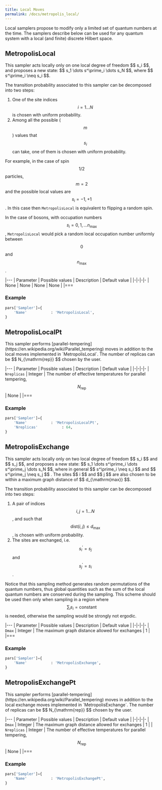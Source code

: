 ```yaml
---
title: Local Moves
permalink: /docs/metropolis_local/
---
```


Local samplers propose to modify only a limited set of quantum numbers at the time.
The samplers describe below can be used for any quantum system with a local (and finite) discrete Hilbert space.

<h2 class="bg-primary">MetropolisLocal</h2>
This sampler acts locally only on one local degree of freedom $$ s_i $$, and proposes a new state: $$ s_1 \dots s^\prime_i \dots s_N $$,
where $$ s^\prime_i \neq s_i $$.

The transition probability associated to this sampler can be decomposed into two steps:

1. One of the site indices $$ i = 1\dots N $$ is chosen with uniform probability.  
2. Among all the possible ($$ m $$) values that $$ s_i $$ can take, one of them is chosen with uniform probability.

For example, in the case of spin $$ 1/2 $$ particles, $$ m=2 $$ and the possible local values are $$ s_i = -1,+1 $$.
In this case then `MetropolisLocal` is equivalent to flipping a random spin.

In the case of bosons, with occupation numbers $$ s_i = 0, 1, \dots n_{\mathrm{max}} $$, `MetropolisLocal` would pick a random local occupation number uniformly between $$ 0 $$ and $$ n_{\mathrm{max}} $$.  

|---
| Parameter | Possible values | Description | Default value |
|-|-|-|-
| None | None |  None | None |
|===

### Example
```python
pars['Sampler']={
    'Name'           : 'MetropolisLocal',
}
```

<h2 class="bg-primary">MetropolisLocalPt</h2>
This sampler performs [parallel-tempering](https://en.wikipedia.org/wiki/Parallel_tempering) moves in addition to
the local moves implemented in `MetropolisLocal`. The number of replicas can be $$ N_{\mathrm{rep}} $$ chosen by the user.

|---
| Parameter | Possible values | Description | Default value |
|-|-|-|-
| `Nreplicas` | Integer |  The number of effective temperatures for parallel tempering, $$ N_{\mathrm{rep}} $$ | None |
|===

### Example
```python
pars['Sampler']={
    'Name'           : 'MetropolisLocalPt',
    'Nreplicas'           : 64,
}
```

<h2 class="bg-primary">MetropolisExchange</h2>
This sampler acts locally only on two local degree of freedom $$ s_i $$ and $$ s_j $$, and proposes a new state: $$ s_1 \dots s^\prime_i \dots s^\prime_j \dots s_N $$,
where in general $$ s^\prime_i \neq s_i $$ and $$ s^\prime_j \neq s_j $$ . The sites $$ i $$ and $$ j $$ are also chosen to be within a maximum graph distance of $$ d_{\mathrm{max}} $$.

The transition probability associated to this sampler can be decomposed into two steps:

1. A pair of indices $$ i,j = 1\dots N $$, and such that $$ \mathrm{dist}(i,j) \leq d_{\mathrm{max}} $$, is chosen with uniform probability.   
2. The sites are exchanged, i.e. $$ s^\prime_i = s_j $$ and $$ s^\prime_j = s_i $$.

Notice that this sampling method generates random permutations of the quantum numbers, thus global quantities such as the sum of the local quantum numbers are conserved during the sampling.
This scheme should be used then only when sampling in a region where $$ \sum_i s_i = \mathrm{constant} $$ is needed, otherwise the sampling would be strongly not ergodic.  

|---
| Parameter | Possible values | Description | Default value |
|-|-|-|-
| `Dmax` | Integer | The maximum graph distance allowed for exchanges | 1 |
|===

### Example
```python
pars['Sampler']={
    'Name'           : 'MetropolisExchange',
}
```

<h2 class="bg-primary">MetropolisExchangePt</h2>
This sampler performs [parallel-tempering](https://en.wikipedia.org/wiki/Parallel_tempering) moves in addition to
the local exchange moves implemented in `MetropolisExchange`. The number of replicas can be $$ N_{\mathrm{rep}} $$ chosen by the user.

|---
| Parameter | Possible values | Description | Default value |
|-|-|-|-
| `Dmax` | Integer | The maximum graph distance allowed for exchanges | 1 |
| `Nreplicas` | Integer |  The number of effective temperatures for parallel tempering, $$ N_{\mathrm{rep}} $$ | None |
|===

### Example
```python
pars['Sampler']={
    'Name'           : 'MetropolisExchangePt',
}
```
